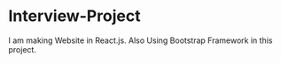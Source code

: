 # Interview-Project
I am making Website in React.js. Also Using Bootstrap Framework in this project.

